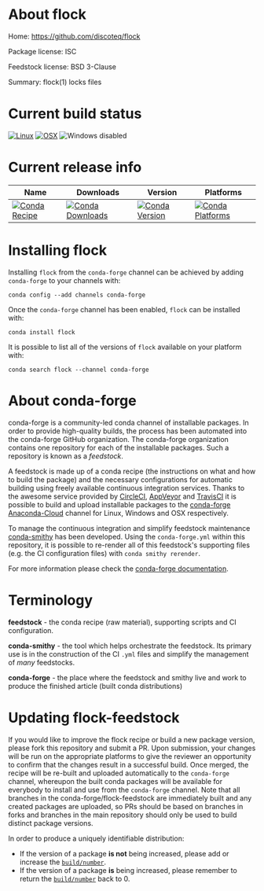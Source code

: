 About flock
===========

Home: https://github.com/discoteq/flock

Package license: ISC

Feedstock license: BSD 3-Clause

Summary: flock(1) locks files



Current build status
====================

[![Linux](https://img.shields.io/circleci/project/github/conda-forge/flock-feedstock/master.svg?label=Linux)](https://circleci.com/gh/conda-forge/flock-feedstock)
[![OSX](https://img.shields.io/travis/conda-forge/flock-feedstock/master.svg?label=macOS)](https://travis-ci.org/conda-forge/flock-feedstock)
![Windows disabled](https://img.shields.io/badge/Windows-disabled-lightgrey.svg)

Current release info
====================

| Name | Downloads | Version | Platforms |
| --- | --- | --- | --- |
| [![Conda Recipe](https://img.shields.io/badge/recipe-flock-green.svg)](https://anaconda.org/conda-forge/flock) | [![Conda Downloads](https://img.shields.io/conda/dn/conda-forge/flock.svg)](https://anaconda.org/conda-forge/flock) | [![Conda Version](https://img.shields.io/conda/vn/conda-forge/flock.svg)](https://anaconda.org/conda-forge/flock) | [![Conda Platforms](https://img.shields.io/conda/pn/conda-forge/flock.svg)](https://anaconda.org/conda-forge/flock) |

Installing flock
================

Installing `flock` from the `conda-forge` channel can be achieved by adding `conda-forge` to your channels with:

```
conda config --add channels conda-forge
```

Once the `conda-forge` channel has been enabled, `flock` can be installed with:

```
conda install flock
```

It is possible to list all of the versions of `flock` available on your platform with:

```
conda search flock --channel conda-forge
```


About conda-forge
=================

conda-forge is a community-led conda channel of installable packages.
In order to provide high-quality builds, the process has been automated into the
conda-forge GitHub organization. The conda-forge organization contains one repository
for each of the installable packages. Such a repository is known as a *feedstock*.

A feedstock is made up of a conda recipe (the instructions on what and how to build
the package) and the necessary configurations for automatic building using freely
available continuous integration services. Thanks to the awesome service provided by
[CircleCI](https://circleci.com/), [AppVeyor](https://www.appveyor.com/)
and [TravisCI](https://travis-ci.org/) it is possible to build and upload installable
packages to the [conda-forge](https://anaconda.org/conda-forge)
[Anaconda-Cloud](https://anaconda.org/) channel for Linux, Windows and OSX respectively.

To manage the continuous integration and simplify feedstock maintenance
[conda-smithy](https://github.com/conda-forge/conda-smithy) has been developed.
Using the ``conda-forge.yml`` within this repository, it is possible to re-render all of
this feedstock's supporting files (e.g. the CI configuration files) with ``conda smithy rerender``.

For more information please check the [conda-forge documentation](https://conda-forge.org/docs/).

Terminology
===========

**feedstock** - the conda recipe (raw material), supporting scripts and CI configuration.

**conda-smithy** - the tool which helps orchestrate the feedstock.
                   Its primary use is in the construction of the CI ``.yml`` files
                   and simplify the management of *many* feedstocks.

**conda-forge** - the place where the feedstock and smithy live and work to
                  produce the finished article (built conda distributions)


Updating flock-feedstock
========================

If you would like to improve the flock recipe or build a new
package version, please fork this repository and submit a PR. Upon submission,
your changes will be run on the appropriate platforms to give the reviewer an
opportunity to confirm that the changes result in a successful build. Once
merged, the recipe will be re-built and uploaded automatically to the
`conda-forge` channel, whereupon the built conda packages will be available for
everybody to install and use from the `conda-forge` channel.
Note that all branches in the conda-forge/flock-feedstock are
immediately built and any created packages are uploaded, so PRs should be based
on branches in forks and branches in the main repository should only be used to
build distinct package versions.

In order to produce a uniquely identifiable distribution:
 * If the version of a package **is not** being increased, please add or increase
   the [``build/number``](https://conda.io/docs/user-guide/tasks/build-packages/define-metadata.html#build-number-and-string).
 * If the version of a package **is** being increased, please remember to return
   the [``build/number``](https://conda.io/docs/user-guide/tasks/build-packages/define-metadata.html#build-number-and-string)
   back to 0.
